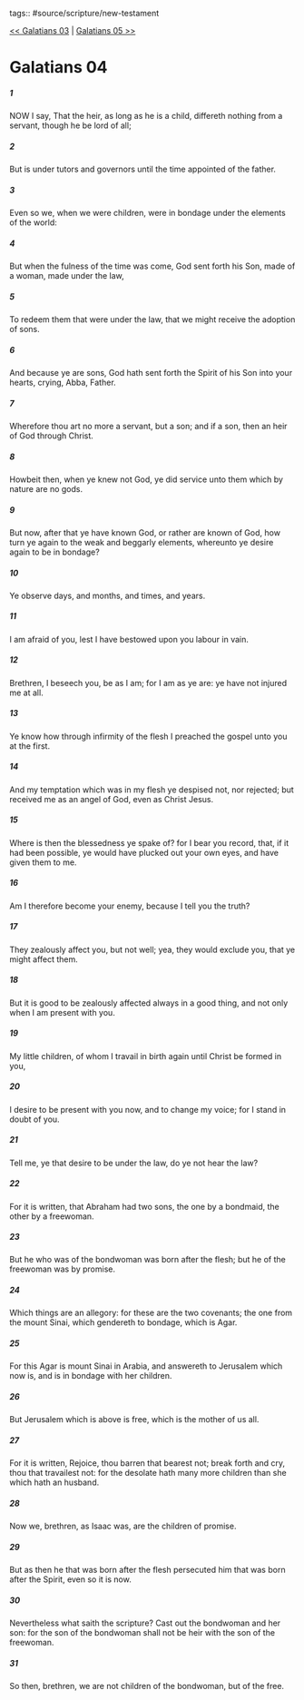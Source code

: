 tags:: #source/scripture/new-testament

[<< Galatians 03](/new-testament/09_Galatians/Galatians_03.md) | [Galatians 05 >>](/new-testament/09_Galatians/Galatians_05.md)

# Galatians 04

##### 1

NOW I say, That the heir, as long as he is a child, differeth nothing from a servant, though he be lord of all;

##### 2

But is under tutors and governors until the time appointed of the father.

##### 3

Even so we, when we were children, were in bondage under the elements of the world:

##### 4

But when the fulness of the time was come, God sent forth his Son, made of a woman, made under the law,

##### 5

To redeem them that were under the law, that we might receive the adoption of sons.

##### 6

And because ye are sons, God hath sent forth the Spirit of his Son into your hearts, crying, Abba, Father.

##### 7

Wherefore thou art no more a servant, but a son; and if a son, then an heir of God through Christ.

##### 8

Howbeit then, when ye knew not God, ye did service unto them which by nature are no gods.

##### 9

But now, after that ye have known God, or rather are known of God, how turn ye again to the weak and beggarly elements, whereunto ye desire again to be in bondage?

##### 10

Ye observe days, and months, and times, and years.

##### 11

I am afraid of you, lest I have bestowed upon you labour in vain.

##### 12

Brethren, I beseech you, be as I am; for I am as ye are: ye have not injured me at all.

##### 13

Ye know how through infirmity of the flesh I preached the gospel unto you at the first.

##### 14

And my temptation which was in my flesh ye despised not, nor rejected; but received me as an angel of God, even as Christ Jesus.

##### 15

Where is then the blessedness ye spake of? for I bear you record, that, if it had been possible, ye would have plucked out your own eyes, and have given them to me.

##### 16

Am I therefore become your enemy, because I tell you the truth?

##### 17

They zealously affect you, but not well; yea, they would exclude you, that ye might affect them.

##### 18

But it is good to be zealously affected always in a good thing, and not only when I am present with you.

##### 19

My little children, of whom I travail in birth again until Christ be formed in you,

##### 20

I desire to be present with you now, and to change my voice; for I stand in doubt of you.

##### 21

Tell me, ye that desire to be under the law, do ye not hear the law?

##### 22

For it is written, that Abraham had two sons, the one by a bondmaid, the other by a freewoman.

##### 23

But he who was of the bondwoman was born after the flesh; but he of the freewoman was by promise.

##### 24

Which things are an allegory: for these are the two covenants; the one from the mount Sinai, which gendereth to bondage, which is Agar.

##### 25

For this Agar is mount Sinai in Arabia, and answereth to Jerusalem which now is, and is in bondage with her children.

##### 26

But Jerusalem which is above is free, which is the mother of us all.

##### 27

For it is written, Rejoice, thou barren that bearest not; break forth and cry, thou that travailest not: for the desolate hath many more children than she which hath an husband.

##### 28

Now we, brethren, as Isaac was, are the children of promise.

##### 29

But as then he that was born after the flesh persecuted him that was born after the Spirit, even so it is now.

##### 30

Nevertheless what saith the scripture? Cast out the bondwoman and her son: for the son of the bondwoman shall not be heir with the son of the freewoman.

##### 31

So then, brethren, we are not children of the bondwoman, but of the free.
